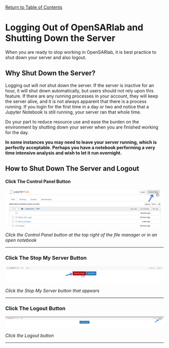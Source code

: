 [Return to Table of Contents](../user.md)

# Logging Out of OpenSARlab and Shutting Down the Server

When you are ready to stop working in OpenSARlab, it is best practice to shut down your server and also logout.

## Why Shut Down the Server?
Logging out will not shut down the server. If the server is inactive for an hour, it will shut down automatically, but users should not rely upon this feature. If there are any running processes in your account, they will keep the server alive, and it is not always apparent that there is a process running. If you login for the first time in a day or two and notice that a Jupyter Notebook is still running, your server ran that whole time. 

Do your part to reduce resource use and ease the burden on the environment by shutting down your server when you are finished working for the day. 

**In some instances you may need to leave your server running, which is perfectly acceptable. Perhaps you have a notebook performing a very time intensive analysis and wish to let it run overnight.**

## How to Shut Down The Server and Logout

#### Click The Control Panel Button

![Click the Control Panel button](../assets/control_panel.png)

*Click the Control Panel button at the top right of the file manager or in an open notebook*

---

### Click The Stop My Server Button

![Click the Stop My Server button](../assets/stop_my_server.png)

*Click the Stop My Server button that appears*

---

### Click The Logout Button

![Click the Logout button](../assets/logout_2.png)

*Click the Logout button*

---


 
